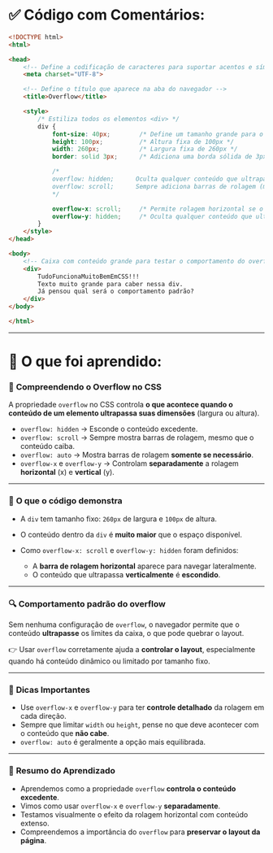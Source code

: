 # ✅ Código com Comentários:

```html
<!DOCTYPE html>
<html>

<head>
    <!-- Define a codificação de caracteres para suportar acentos e símbolos especiais -->
    <meta charset="UTF-8">

    <!-- Define o título que aparece na aba do navegador -->
    <title>Overflow</title>

    <style>
        /* Estiliza todos os elementos <div> */
        div {
            font-size: 40px;        /* Define um tamanho grande para o texto */
            height: 100px;          /* Altura fixa de 100px */
            width: 260px;           /* Largura fixa de 260px */
            border: solid 3px;      /* Adiciona uma borda sólida de 3px */

            /*
            overflow: hidden;      Oculta qualquer conteúdo que ultrapassar os limites da div
            overflow: scroll;      Sempre adiciona barras de rolagem (mesmo que não sejam necessárias)
            */

            overflow-x: scroll;     /* Permite rolagem horizontal se o conteúdo ultrapassar a largura */
            overflow-y: hidden;     /* Oculta qualquer conteúdo que ultrapassar a altura */
        }
    </style>
</head>

<body>
    <!-- Caixa com conteúdo grande para testar o comportamento do overflow -->
    <div>
        TudoFuncionaMuitoBemEmCSS!!!
        Texto muito grande para caber nessa div.
        Já pensou qual será o comportamento padrão?
    </div>
</body>

</html>
```

---

# 📘 O que foi aprendido:

### 🧱 **Compreendendo o Overflow no CSS**

A propriedade `overflow` no CSS controla **o que acontece quando o conteúdo de um elemento ultrapassa suas dimensões** (largura ou altura).

* `overflow: hidden` → Esconde o conteúdo excedente.
* `overflow: scroll` → Sempre mostra barras de rolagem, mesmo que o conteúdo caiba.
* `overflow: auto` → Mostra barras de rolagem **somente se necessário**.
* `overflow-x` e `overflow-y` → Controlam **separadamente** a rolagem **horizontal** (x) e **vertical** (y).

---

### 🧪 **O que o código demonstra**

* A `div` tem tamanho fixo: `260px` de largura e `100px` de altura.
* O conteúdo dentro da `div` é **muito maior** que o espaço disponível.
* Como `overflow-x: scroll` e `overflow-y: hidden` foram definidos:

  * A **barra de rolagem horizontal** aparece para navegar lateralmente.
  * O conteúdo que ultrapassa **verticalmente** é **escondido**.

---

### 🔍 **Comportamento padrão do overflow**

Sem nenhuma configuração de `overflow`, o navegador permite que o conteúdo **ultrapasse** os limites da caixa, o que pode quebrar o layout.

👉 Usar `overflow` corretamente ajuda a **controlar o layout**, especialmente quando há conteúdo dinâmico ou limitado por tamanho fixo.

---

### 🧠 **Dicas Importantes**

* Use `overflow-x` e `overflow-y` para ter **controle detalhado** da rolagem em cada direção.
* Sempre que limitar `width` ou `height`, pense no que deve acontecer com o conteúdo que **não cabe**.
* `overflow: auto` é geralmente a opção mais equilibrada.

---

### 🧾 **Resumo do Aprendizado**

* Aprendemos como a propriedade `overflow` **controla o conteúdo excedente**.
* Vimos como usar `overflow-x` e `overflow-y` **separadamente**.
* Testamos visualmente o efeito da rolagem horizontal com conteúdo extenso.
* Compreendemos a importância do `overflow` para **preservar o layout da página**.